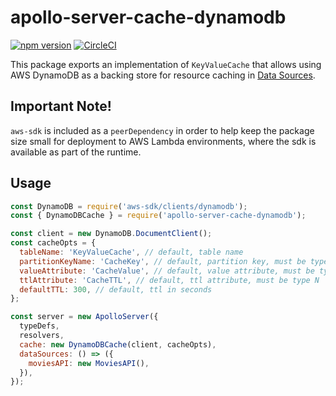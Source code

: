 # apollo-server-cache-dynamodb

[![npm version](https://badge.fury.io/js/apollo-server-cache-dynamodb.svg)](https://badge.fury.io/js/apollo-server-cache-dynamodb)
[![CircleCI](https://circleci.com/gh/hotgazpacho/apollo-server-cache-dynamodb.svg?style=svg)](https://circleci.com/gh/hotgazpacho/apollo-server-cache-dynamodb)

This package exports an implementation of `KeyValueCache` that allows using AWS DynamoDB as a backing store for resource caching in [Data Sources](https://www.apollographql.com/docs/apollo-server/v2/features/data-sources.html).

## Important Note!

`aws-sdk` is included as a `peerDependency` in order to help keep the package size small for deployment to AWS Lambda environments,
where the sdk is available as part of the runtime.

## Usage

```js
const DynamoDB = require('aws-sdk/clients/dynamodb');
const { DynamoDBCache } = require('apollo-server-cache-dynamodb');

const client = new DynamoDB.DocumentClient();
const cacheOpts = {
  tableName: 'KeyValueCache', // default, table name
  partitionKeyName: 'CacheKey', // default, partition key, must be type S
  valueAttribute: 'CacheValue', // default, value attribute, must be type S
  ttlAttribute: 'CacheTTL', // default, ttl attribute, must be type N
  defaultTTL: 300, // default, ttl in seconds
};

const server = new ApolloServer({
  typeDefs,
  resolvers,
  cache: new DynamoDBCache(client, cacheOpts),
  dataSources: () => ({
    moviesAPI: new MoviesAPI(),
  }),
});
```
